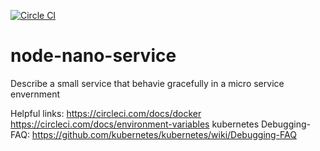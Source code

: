 [![Circle CI](https://circleci.com/gh/aofry/node-nano-service/tree/master.svg?style=svg&circle-token=f8ab86ef972b4ebd95d58abf08036af5e74ead63)](https://circleci.com/gh/aofry/node-nano-service/tree/master)

# node-nano-service
Describe a small service that behavie gracefully in a micro service envernment

Helpful links:
https://circleci.com/docs/docker
https://circleci.com/docs/environment-variables
kubernetes Debugging-FAQ: https://github.com/kubernetes/kubernetes/wiki/Debugging-FAQ
